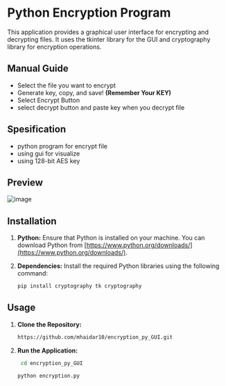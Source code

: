 # Python Encryption Program
This application provides a graphical user interface for encrypting and decrypting files. It uses the tkinter library for the GUI and cryptography library for encryption operations.

## Manual Guide
- Select the file you want to encrypt
- Generate key, copy, and save! **(Remember Your KEY)**
- Select Encrypt Button
- select decrypt button and paste key when you decrypt file

## Spesification
- python program for encrypt file
- using gui for visualize 
- using 128-bit AES key 

## Preview
![image](https://github.com/mhaidar10/encryption_py_GUI/assets/72262185/227ea41b-f0e6-40b1-9527-7929216e1149)

## Installation

1. **Python:**
   Ensure that Python is installed on your machine. You can download Python from [https://www.python.org/downloads/](https://www.python.org/downloads/).

2. **Dependencies:**
   Install the required Python libraries using the following command:

   ```bash
   pip install cryptography tk cryptography
   
## Usage
1. **Clone the Repository:**
    ```bash
    https://github.com/mhaidar10/encryption_py_GUI.git
    ```

3. **Run the Application:**
   ```bash
    cd encryption_py_GUI
    ```
   ```bash
   python encryption.py
   ```



